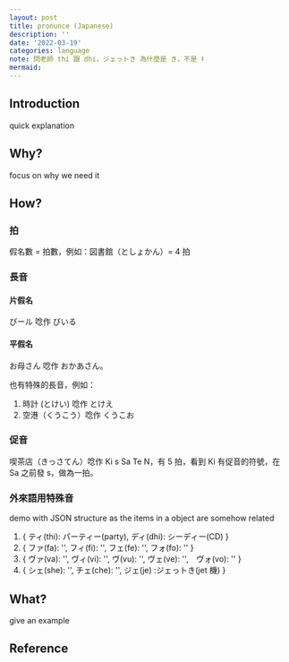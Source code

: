 ```yaml
---
layout: post
title: pronunce (Japanese)
description: ''
date: '2022-03-19'
categories: language
note: 問老師 thi 跟 dhi，ジェっトき 為什麼是 き，不是 ｷ
mermaid:
---
```


## Introduction

quick explanation

## Why?

focus on why we need it

## How?

### 拍

假名數 = 拍數，例如：図書館（としょかん）= 4 拍

### 長音

#### 片假名

びール 唸作 びいる

#### 平假名

お母さん 唸作 おかあさん。

也有特殊的長音，例如：

1. 時計 (とけい) 唸作 とけえ
2. 空港（くうこう）唸作 くうこお

### 促音

喫茶店（きっさてん）唸作 Ki s Sa Te N，有 5 拍，看到 Ki 有促音的符號，在 Sa 之前發 s，做為一拍。

### 外來語用特殊音

demo with JSON structure as the items in a object are somehow related

1. { ティ(thi): パーティー(party), ディ(dhi): シーディー(CD) }
2. { ファ(fa): '', フィ(fi): '', フェ(fe): '', フォ(fo): '' }
3. { ヴァ(va): '', ヴィ(vi): '', ヴ(vu): '', ヴェ(ve): '',　ヴォ(vo): '' }
4. { シェ(she): '', チェ(che): '', ジェ(je) :ジェっトき(jet 機) }

## What?

give an example

## Reference
